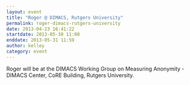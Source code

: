 ```yaml
---
layout: event
title: "Roger @ DIMACS, Rutgers University"
permalink: roger-dimacs-rutgers-university
date: 2013-04-23 16:41:22
startdate: 2013-05-30 11:00
enddate: 2013-05-31 11:59
author: kelley
category: event
---
```


Roger will be at the DIMACS Working Group on Measuring Anonymity - DIMACS Center, CoRE Building, Rutgers University.
